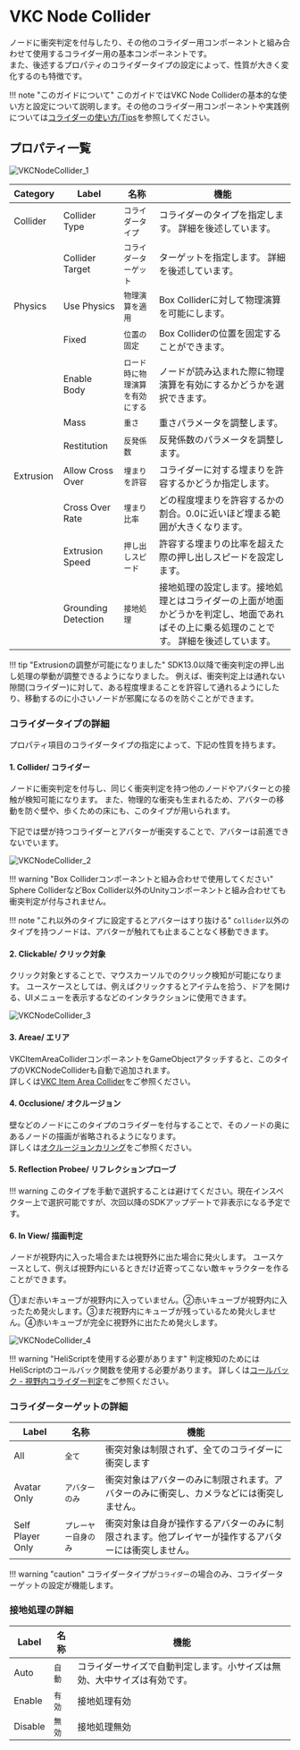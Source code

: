 # VKC Node Collider
ノードに衝突判定を付与したり、その他のコライダー用コンポーネントと組み合わせて使用するコライダー用の基本コンポーネントです。  
また、後述するプロパティのコライダータイプの設定によって、性質が大きく変化するのも特徴です。

!!! note "このガイドについて"
    このガイドではVKC Node Colliderの基本的な使い方と設定について説明します。その他のコライダー用コンポーネントや実践例については[コライダーの使い方/Tips](../WorldMakingGuide/Collider.ja.md)を参照してください。

## プロパティ一覧

![VKCNodeCollider_1](img/VKCNodeCollider_1.jpg)

| Category | Label | 名称 | 機能 |
| ---- | ---- | ---- | ---- |
| Collider | Collider Type | `コライダータイプ` | コライダーのタイプを指定します。 詳細を後述しています。|
| | Collider Target | `コライダーターゲット` | ターゲットを指定します。 詳細を後述しています。|
| Physics | Use Physics | `物理演算を適用` | Box Colliderに対して物理演算を可能にします。 |
| | Fixed | `位置の固定` | Box Colliderの位置を固定することができます。 |
| | Enable Body | `ロード時に物理演算を有効にする` | ノードが読み込まれた際に物理演算を有効にするかどうかを選択できます。 |
| | Mass | `重さ` | 重さパラメータを調整します。 |
| | Restitution | `反発係数` | 反発係数のパラメータを調整します。 |
| Extrusion | Allow Cross Over | `埋まりを許容` | コライダーに対する埋まりを許容するかどうか指定します。 |
| | Cross Over Rate | `埋まり比率` | どの程度埋まりを許容するかの割合。0.0に近いほど埋まる範囲が大きくなります。 |
| | Extrusion Speed | `押し出しスピード` | 許容する埋まりの比率を超えた際の押し出しスピードを設定します。|  
| | Grounding Detection | `接地処理` | 接地処理の設定します。接地処理とはコライダーの上面が地面かどうかを判定し、地面であればその上に乗る処理のことです。 詳細を後述しています。|

!!! tip "Extrusionの調整が可能になりました"
    SDK13.0以降で衝突判定の押し出し処理の挙動が調整できるようになりました。
    例えば、衝突判定上は通れない隙間(コライダー)に対して、ある程度埋まることを許容して通れるようにしたり、移動するのに小さいノードが邪魔になるのを防ぐことができます。

### コライダータイプの詳細
プロパティ項目のコライダータイプの指定によって、下記の性質を持ちます。

#### 1. **Collider/ コライダー**
ノードに衝突判定を付与し、同じく衝突判定を持つ他のノードやアバターとの接触が検知可能になります。
また、物理的な衝突も生まれるため、アバターの移動を防ぐ壁や、歩くための床にも、このタイプが用いられます。<br>
<br>
下記では壁が持つコライダーとアバターが衝突することで、アバターは前進できないでいます。

![VKCNodeCollider_2](img/VKCNodeCollider_2.gif)

!!! warning "Box Colliderコンポーネントと組み合わせで使用してください"
    Sphere ColliderなどBox Collider以外のUnityコンポーネントと組み合わせても衝突判定が付与されません。

!!! note "これ以外のタイプに設定するとアバターはすり抜ける"
    `Collider`以外のタイプを持つノードは、アバターが触れても止まることなく移動できます。

#### 2. **Clickable/ クリック対象**
クリック対象とすることで、マウスカーソルでのクリック検知が可能になります。
ユースケースとしては、例えばクリックするとアイテムを拾う、ドアを開ける、UIメニューを表示するなどのインタラクションに使用できます。

![VKCNodeCollider_3](img/VKCNodeCollider_3.jpg)

#### 3. **Areae/ エリア**
VKCItemAreaColliderコンポーネントをGameObjectアタッチすると、このタイプのVKCNodeColliderも自動で追加されます。<br>
詳しくは[VKC Item Area Collider](./VKCItemAreaCollider.md)をご参照ください。

#### 4. **Occlusione/ オクルージョン**
壁などのノードにこのタイプのコライダーを付与することで、そのノードの奥にあるノードの描画が省略されるようになります。<br>
詳しくは[オクルージョンカリング](../WorldOptimization/OcclusionCulling.md)をご参照ください。

#### 5. **Reflection Probee/ リフレクションプローブ**

!!! warning
    このタイプを手動で選択することは避けてください。現在インスペクター上で選択可能ですが、次回以降のSDKアップデートで非表示になる予定です。

#### 6. **In View/ 描画判定**
ノードが視野内に入った場合または視野外に出た場合に発火します。
ユースケースとして、例えば視野内にいるときだけ近寄ってこない敵キャラクターを作ることができます。<br>
<br>
①まだ赤いキューブが視野内に入っていません。②赤いキューブが視野内に入ったため発火します。③まだ視野内にキューブが残っているため発火しません。④赤いキューブが完全に視野外に出たため発火します。

![VKCNodeCollider_4](img/VKCNodeCollider_4.jpg)

!!! warning "HeliScriptを使用する必要があります"
    判定検知のためにはHeliScriptのコールバック関数を使用する必要があります。
    詳しくは[コールバック - 視野内コライダー判定](../hs/hs_component.md)をご参照ください。

### コライダーターゲットの詳細

| Label | 名称 | 機能 |
| ---- | ---- | ---- |
| All | `全て` | 衝突対象は制限されず、全てのコライダーに衝突します |
| Avatar Only | `アバターのみ` | 衝突対象はアバターのみに制限されます。アバターのみに衝突し、カメラなどには衝突しません。 |
| Self Player Only | `プレーヤー自身のみ` | 衝突対象は自身が操作するアバターのみに制限されます。他プレイヤーが操作するアバターには衝突しません。|

!!! warning "caution"
    コライダータイプが`コライダー`の場合のみ、コライダーターゲットの設定が機能します。

### 接地処理の詳細

| Label | 名称 | 機能 |
| ---- | ---- | ---- |
| Auto | `自動` | コライダーサイズで自動判定します。小サイズは無効、大中サイズは有効です。 |
| Enable | `有効` | 接地処理有効 |
| Disable | `無効` | 接地処理無効 |
